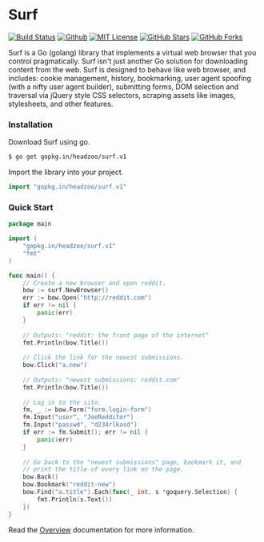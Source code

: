 # Surf
[![Build Status](https://img.shields.io/travis/headzoo/surf/master.svg?style=flat-square)](https://travis-ci.org/headzoo/surf)
[![Github](https://img.shields.io/badge/source-github-blue.svg?style=flat-square)](https://github.com/headzoo/surf/)
[![MIT License](https://img.shields.io/badge/license-MIT-blue.svg?style=flat-square)](https://raw.githubusercontent.com/headzoo/surf/master/LICENSE.md)
[![GitHub Stars](https://img.shields.io/github/stars/headzoo/surf.svg?style=flat-square)](https://github.com/headzoo/surf/stargazers)
[![GitHub Forks](https://img.shields.io/github/forks/headzoo/surf.svg?style=flat-square)](https://github.com/headzoo/surf/network)

Surf is a Go (golang) library that implements a virtual web browser that you control pragmatically.
Surf isn't just another Go solution for downloading content from the web. Surf is designed to behave like web
browser, and includes: cookie management, history, bookmarking, user agent spoofing (with a nifty user agent
builder), submitting forms, DOM selection and traversal via jQuery style CSS selectors, scraping assets like images,
stylesheets, and other features.


### Installation
Download Surf using go.

```sh
$ go get gopkg.in/headzoo/surf.v1
```

Import the library into your project.

```go
import "gopkg.in/headzoo/surf.v1"
```


### Quick Start

```go
package main

import (
	"gopkg.in/headzoo/surf.v1"
	"fmt"
)

func main() {
	// Create a new browser and open reddit.
	bow := surf.NewBrowser()
	err := bow.Open("http://reddit.com")
	if err != nil {
		panic(err)
	}
	
	// Outputs: "reddit: the front page of the internet"
	fmt.Println(bow.Title())
	
	// Click the link for the newest submissions.
	bow.Click("a.new")
	
	// Outputs: "newest submissions: reddit.com"
    fmt.Println(bow.Title())
    
    // Log in to the site.
    fm, _ := bow.Form("form.login-form")
    fm.Input("user", "JoeRedditor")
    fm.Input("passwd", "d234rlkasd")
    if err := fm.Submit(); err != nil {
    	panic(err)
    }
    
    // Go back to the "newest submissions" page, bookmark it, and
    // print the title of every link on the page.
    bow.Back()
    bow.Bookmark("reddit-new")
    bow.Find("a.title").Each(func(_ int, s *goquery.Selection) {
        fmt.Println(s.Text())
    })
}
```

Read the [Overview](overview) documentation for more information.
